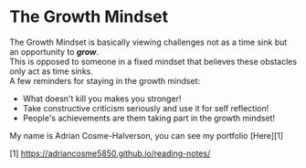 # The Growth Mindset  
The Growth Mindset is basically viewing challenges not as a time sink but an opportunity to ***grow***.  
This is opposed to someone in a fixed mindset that believes these obstacles only act as time sinks.  
A few reminders for staying in the growth mindset:  

* What doesn't kill you makes you stronger!  
* Take constructive criticism seriously and use it for self reflection!  
* People's achievements are them taking part in the growth mindset!  

My name is Adrian Cosme-Halverson, you can see my portfolio [Here][1]  

[1] https://adriancosme5850.github.io/reading-notes/
